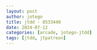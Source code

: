 ```yaml
---
layout: post
author: jotego
title: jtdd - 8533440
date: 2024-07-12
categories: [arcade, jotego-jtdd]
tags: [jtdd, jtpatreon]
---
```


